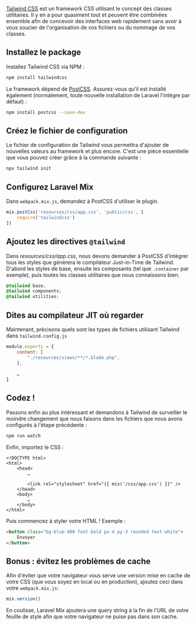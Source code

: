 <!--
Author: Benjamin Crozat
Image: https://res.cloudinary.com/benjamin-crozat/image/upload/q_auto/f_auto/v1657461037/blog/T0vG9RCo11er3DOMV3WFnTgq2tX4rS9hyrowYZMq_seyovi.jpg
Title: Comment installer Tailwind CSS 3 dans un projet Laravel
Excerpt: Tailwind CSS déchaine les passions. Certains l’adorent, certains le détestent. Découvrez comment l’intégrer à votre projet Laravel.
Certified for Laravel Version: 9
-->

[Tailwind CSS](https://tailwindcss.com) est un framework CSS utilisant le concept des classes utilitaires. Il y en a pour quasiment tout et peuvent être combinées ensemble afin de concevoir des interfaces web rapidement sans avoir à vous soucier de l'organisation de vos fichiers ou du nommage de vos classes.

## Installez le package

Installez Tailwind CSS via NPM :

```bash
npm install tailwindcss
```

Le framework dépend de [PostCSS](https://postcss.org). Assurez-vous qu'il est installé également (normalement, toute nouvelle installation de Laravel l'intègre par défaut) :

```bash
npm install postcss --save-dev
```

## Créez le fichier de configuration

Le fichier de configuration de Tailwind vous permettra d'ajouter de nouvelles valeurs au framework et plus encore. C'est une pièce essentielle que vous pouvez créer grâce à la commande suivante :

```bash
npx tailwind init
```

## Configurez Laravel Mix

Dans `webpack.mix.js`, demandez à PostCSS d'utiliser le plugin.

```js
mix.postCss('resources/css/app.css', 'public/css', [
    require('tailwindcss')
])
```

## Ajoutez les directives `@tailwind`

Dans *resources/css/app.css*, nous devons demander à PostCSS d'intégrer tous les styles que génèrera le compilateur Just-in-Time de Tailwind. D'abord les styles de base, ensuite les composants (tel que `.container` par exemple), puis toutes les classes utilitaires que nous connaissons bien.

```css
@tailwind base;
@tailwind components;
@tailwind utilities;
```

## Dites au compilateur JIT où regarder

Maintenant, précisons quels sont les types de fichiers utilisant Tailwind dans `tailwind.config.js`

```js
module.exports = {
    content: [
        "./resources/views/**/*.blade.php",
    ],
  
    …
}
```

## Codez !

Passons enfin au plus intéressant et demandons à Tailwind de surveiller le moindre changement que nous faisons dans les fichiers que nous avons configurés à l'étape précédente :

```bash
npm run watch
```

Enfin, importez le CSS :

```blade
<!DOCTYPE html>
<html>
	<head>
	    …
		
	    <link rel="stylesheet" href="{{ mix('/css/app.css') }}" />
	</head>
	<body>
	    …
	</body>
</html>
```

Puis commencez à styler votre HTML ! Exemple :

```html
<button class="bg-blue-400 font-bold px-4 py-3 rounded text-white">
    Envoyer
</button>
```

## Bonus : évitez les problèmes de cache

Afin d'éviter que votre navigateur vous serve une version mise en cache de votre CSS (que vous soyez en local ou en production), ajoutez ceci dans votre `webpack.mix.js`:

```js
mix.version()
```

En coulisse, Laravel Mix ajoutera une query string à la fin de l'URL de votre feuille de style afin que votre navigateur ne puise pas dans son cache.

